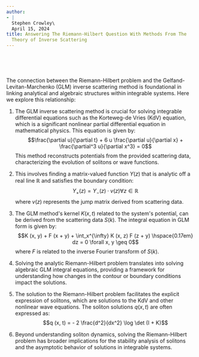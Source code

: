 ```yaml
---
author:
- |
  Stephen Crowley\
  April 15, 2024
title: Answering The Riemann-Hilbert Question With Methods From The
  Theory of Inverse Scattering
---
```


 

 

The connection between the Riemann-Hilbert problem and the
Gelfand-Levitan-Marchenko (GLM) inverse scattering method is
foundational in linking analytical and algebraic structures within
integrable systems. Here we explore this relationship:

1.  The GLM inverse scattering method is crucial for solving integrable
    differential equations such as the Korteweg-de Vries (KdV) equation,
    which is a significant nonlinear partial differential equation in
    mathematical physics. This equation is given by:
    $$\frac{\partial u}{\partial t} + 6 u \frac{\partial u}{\partial x} +
        \frac{\partial^3 u}{\partial x^3} = 0$$ This method reconstructs
    potentials from the provided scattering data, characterizing the
    evolution of solitons or wave functions.

2.  This involves finding a matrix-valued function $Y (z)$ that is
    analytic off a real line $\mathbb{R}$ and satisfies the boundary
    condition:
    $$Y_+ (z) = Y_- (z) \cdot v (z) \forall z \in \mathbb{R}$$ where
    $v (z)$ represents the jump matrix derived from scattering data.

3.  The GLM method's kernel $K (x, t)$ related to the system's
    potential, can be derived from the scattering data $S (k)$. The
    integral equation in GLM form is given by:
    $$K (x, y) + F (x + y) + \int_x^{\infty} K (x, z) F (z + y)  \hspace{0.17em}
        dz = 0 \forall x, y \geq 0$$ where $F$ is related to the inverse
    Fourier transform of $S (k)$.

4.  Solving the analytic Riemann-Hilbert problem translates into solving
    algebraic GLM integral equations, providing a framework for
    understanding how changes in the contour or boundary conditions
    impact the solutions.

5.  The solution to the Riemann-Hilbert problem facilitates the explicit
    expression of solitons, which are solutions to the KdV and other
    nonlinear wave equations. The soliton solutions $q (x, t)$ are often
    expressed as: $$q (x, t) = - 2 \frac{d^2}{dx^2} \log \det (I + K)$$

6.  Beyond understanding soliton dynamics, solving the Riemann-Hilbert
    problem has broader implications for the stability analysis of
    solitons and the asymptotic behavior of solutions in integrable
    systems.
